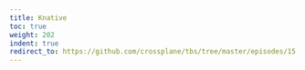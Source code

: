```yaml
---
title: Knative
toc: true
weight: 202
indent: true
redirect_to: https://github.com/crossplane/tbs/tree/master/episodes/15
---
```

